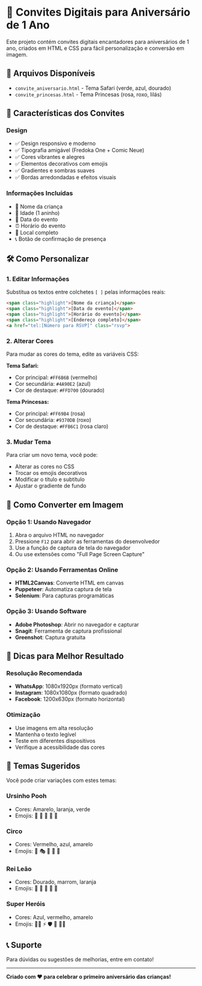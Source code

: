 # 🎉 Convites Digitais para Aniversário de 1 Ano

Este projeto contém convites digitais encantadores para aniversários de 1 ano, criados em HTML e CSS para fácil personalização e conversão em imagem.

## 📁 Arquivos Disponíveis

- `convite_aniversario.html` - Tema Safari (verde, azul, dourado)
- `convite_princesas.html` - Tema Princesas (rosa, roxo, lilás)

## 🎨 Características dos Convites

### Design
- ✅ Design responsivo e moderno
- ✅ Tipografia amigável (Fredoka One + Comic Neue)
- ✅ Cores vibrantes e alegres
- ✅ Elementos decorativos com emojis
- ✅ Gradientes e sombras suaves
- ✅ Bordas arredondadas e efeitos visuais

### Informações Incluídas
- 👶 Nome da criança
- 🎂 Idade (1 aninho)
- 📅 Data do evento
- ⏰ Horário do evento
- 📍 Local completo
- 📞 Botão de confirmação de presença

## 🛠️ Como Personalizar

### 1. Editar Informações
Substitua os textos entre colchetes `[ ]` pelas informações reais:

```html
<span class="highlight">[Nome da criança]</span>
<span class="highlight">[Data do evento]</span>
<span class="highlight">[Horário do evento]</span>
<span class="highlight">[Endereço completo]</span>
<a href="tel:[Número para RSVP]" class="rsvp">
```

### 2. Alterar Cores
Para mudar as cores do tema, edite as variáveis CSS:

**Tema Safari:**
- Cor principal: `#FF6B6B` (vermelho)
- Cor secundária: `#4A90E2` (azul)
- Cor de destaque: `#FFD700` (dourado)

**Tema Princesas:**
- Cor principal: `#FF69B4` (rosa)
- Cor secundária: `#9370DB` (roxo)
- Cor de destaque: `#FFB6C1` (rosa claro)

### 3. Mudar Tema
Para criar um novo tema, você pode:
- Alterar as cores no CSS
- Trocar os emojis decorativos
- Modificar o título e subtítulo
- Ajustar o gradiente de fundo

## 📱 Como Converter em Imagem

### Opção 1: Usando Navegador
1. Abra o arquivo HTML no navegador
2. Pressione `F12` para abrir as ferramentas do desenvolvedor
3. Use a função de captura de tela do navegador
4. Ou use extensões como "Full Page Screen Capture"

### Opção 2: Usando Ferramentas Online
- **HTML2Canvas**: Converte HTML em canvas
- **Puppeteer**: Automatiza captura de tela
- **Selenium**: Para capturas programáticas

### Opção 3: Usando Software
- **Adobe Photoshop**: Abrir no navegador e capturar
- **Snagit**: Ferramenta de captura profissional
- **Greenshot**: Captura gratuita

## 🎯 Dicas para Melhor Resultado

### Resolução Recomendada
- **WhatsApp**: 1080x1920px (formato vertical)
- **Instagram**: 1080x1080px (formato quadrado)
- **Facebook**: 1200x630px (formato horizontal)

### Otimização
- Use imagens em alta resolução
- Mantenha o texto legível
- Teste em diferentes dispositivos
- Verifique a acessibilidade das cores

## 🌈 Temas Sugeridos

Você pode criar variações com estes temas:

### Ursinho Pooh
- Cores: Amarelo, laranja, verde
- Emojis: 🐻 🍯 🌸 🐝 🍃

### Circo
- Cores: Vermelho, azul, amarelo
- Emojis: 🎪 🎭 🎨 🎪 🎪

### Rei Leão
- Cores: Dourado, marrom, laranja
- Emojis: 🦁 👑 🌅 🦒 🐘

### Super Heróis
- Cores: Azul, vermelho, amarelo
- Emojis: 🦸‍♂️ ⚡ 🛡️ 💪 🦸‍♀️

## 📞 Suporte

Para dúvidas ou sugestões de melhorias, entre em contato!

---

**Criado com ❤️ para celebrar o primeiro aniversário das crianças!** 